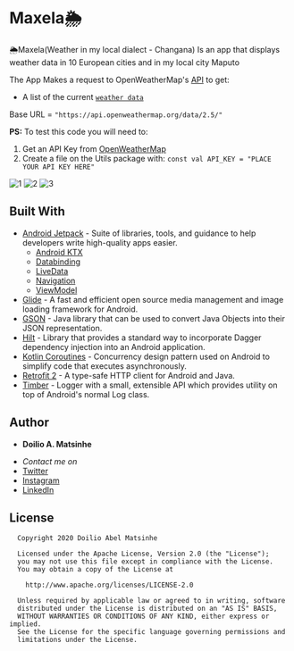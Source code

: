 # Maxela🌦
🌦Maxela(Weather in my local dialect - Changana) Is an app that displays weather data in 10 European cities and in my local city Maputo


The App Makes a request to OpenWeatherMap's [API](https://openweathermap.org/current) to get:
  
- A list of the current [`weather data`](https://openweathermap.org/current#one)

Base URL = `"https://api.openweathermap.org/data/2.5/"`

**PS:** To test this code you will need to:
1. Get an API Key from [OpenWeatherMap](https://openweathermap.org/)
2. Create a file on the Utils package with: 
`const val API_KEY = "PLACE YOUR API KEY HERE"`

![1](https://user-images.githubusercontent.com/38020305/107864035-6593cc00-6e61-11eb-8719-62dc622dcdc7.png)
![2](https://user-images.githubusercontent.com/38020305/107864038-69bfe980-6e61-11eb-8b4e-c77f12d00ffa.png)
![3](https://user-images.githubusercontent.com/38020305/107864041-6c224380-6e61-11eb-8868-d31b382648e0.png)



## Built With

* [Android Jetpack](https://developer.android.com/jetpack/?gclid=Cj0KCQjwhJrqBRDZARIsALhp1WQBmjQ4WUpnRT4ETGGR1T_rQG8VU3Ta_kVwiznZASR5y4fgPDRYFqkaAhtfEALw_wcB) - Suite of libraries, tools, and guidance to help developers write high-quality apps easier.
  * [Android KTX](https://developer.android.com/kotlin/ktx)
  * [Databinding](https://developer.android.com/jetpack/androidx/releases/databinding)
  * [LiveData](https://developer.android.com/topic/libraries/architecture/livedata)
  * [Navigation](https://developer.android.com/jetpack/androidx/releases/navigation)
  * [ViewModel](https://developer.android.com/topic/libraries/architecture/viewmodel)
* [Glide](https://github.com/bumptech/glide) - A fast and efficient open source media management and image loading framework for Android.
* [GSON](https://github.com/google/gson) - Java library that can be used to convert Java Objects into their JSON representation.
* [Hilt](https://developer.android.com/training/dependency-injection/hilt-android) - Library that provides a standard way to incorporate Dagger dependency injection into an Android application.
* [Kotlin Coroutines](https://developer.android.com/kotlin/coroutines) - Concurrency design pattern used on Android to simplify code that executes asynchronously.
* [Retrofit 2](https://github.com/square/retrofit) - A type-safe HTTP client for Android and Java.
* [Timber](https://github.com/JakeWharton/timber) - Logger with a small, extensible API which provides utility on top of Android's normal Log class.

## Author

* **Doilio A. Matsinhe**  
- *Contact me on*
- [Twitter](https://twitter.com/DoilioMatsinhe)
- [Instagram](https://www.instagram.com/doiliomatsinhe/)
- [LinkedIn](https://www.linkedin.com/in/doilio-matsinhe)


## License

      Copyright 2020 Doilio Abel Matsinhe

      Licensed under the Apache License, Version 2.0 (the "License");
      you may not use this file except in compliance with the License.
      You may obtain a copy of the License at

        http://www.apache.org/licenses/LICENSE-2.0

      Unless required by applicable law or agreed to in writing, software
      distributed under the License is distributed on an "AS IS" BASIS,
      WITHOUT WARRANTIES OR CONDITIONS OF ANY KIND, either express or implied.
      See the License for the specific language governing permissions and
      limitations under the License.

